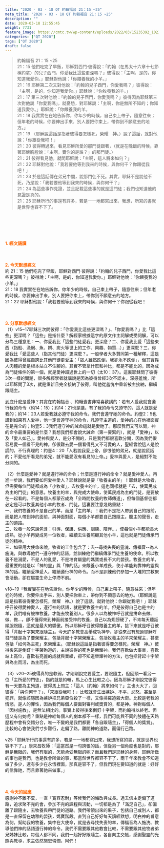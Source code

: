 ```yaml
---
title: "2020 - 03 - 18 QT 約翰福音 21：15 ~25"
meta_title: "2020 - 03 - 18 QT 約翰福音 21：15 ~25"
description: ""
date: 2020-03-18 12:55:45
weight: 7731
feature_image: https://cmtc.tw/wp-content/uploads/2022/03/15235392_10211799862337740_180693556567566654_o-1.webp
categories: ["QT 2020"]
tags: ["QT 2020"]
draft: false
---
```


<blockquote>約翰福音 21：15 ~25<br />
21：15 他們吃完了早飯，耶穌對西門‧彼得說：「約翰（在馬太十六章十七節稱約拿）的兒子西門，你愛我比這些更深嗎？」彼得說：「主啊，是的，你知道我愛你。」耶穌對他說：「你餵養我的小羊。」<br />
21：16 耶穌第二次又對他說：「約翰的兒子西門，你愛我嗎？」彼得說：「主啊，是的，你知道我愛你。」耶穌說：「你牧養我的羊。」<br />
21：17 第三次對他說：「約翰的兒子西門，你愛我嗎？」彼得因為耶穌第三次對他說「你愛我嗎」，就憂愁，對耶穌說：「主啊，你是無所不知的；你知道我愛你。」耶穌說：「你餵養我的羊。<br />
21：18 我實實在在地告訴你，你年少的時候，自己束上帶子，隨意往來；但年老的時候，你要伸出手來，別人要把你束上，帶你到不願意去的地方。」<br />
21：19 （耶穌說這話是指著彼得要怎樣死，榮耀　神。）說了這話，就對他說：「你跟從我吧！」<br />
21：20 彼得轉過來，看見耶穌所愛的那門徒跟著，（就是在晚飯的時候，靠著耶穌胸膛說：「主啊，賣你的是誰？」的那門徒。）<br />
21：21 彼得看見他，就問耶穌說：「主啊，這人將來如何？」<br />
21：22 耶穌對他說：「我若要他等到我來的時候，與你何干？你跟從我吧！」<br />
21：23 於是這話傳在弟兄中間，說那門徒不死。其實，耶穌不是說他不死，乃是說：「我若要他等到我來的時候，與你何干？」<br />
21：24 為這些事作見證，並且記載這些事的就是這門徒；我們也知道他的見證是真的。<br />
21：25 耶穌所行的事還有許多，若是一一地都寫出來，我想，所寫的書就是世界也容不下了。</blockquote><br />
&nbsp;<br />
<br />
&nbsp;<br />
<br />
<span style="color: #ff6600;"><strong>1. </strong><strong>經文誦讀</strong></span><br />
<br />
<span style="color: #ff6600;"><strong> </strong></span><br />
<br />
<span style="color: #ff6600;"><strong>2. 今天默想</strong><strong>經文<br />
</strong></span>約 21：15 他們吃完了早飯，耶穌對西門‧彼得說：「約翰的兒子西門，你愛我比這些更深嗎？」彼得說：「主啊，是的，你知道我愛你。」耶穌對他說：「你餵養我的小羊。」<br />
21：18 我實實在在地告訴你，你年少的時候，自己束上帶子，隨意往來；但年老的時候，你要伸出手來，別人要把你束上，帶你到不願意去的地方。<br />
21：22 耶穌對他說：「我若要他等到我來的時候，與你何干？你跟從我吧！<br />
<br />
&nbsp;<br />
<br />
<span style="color: #ff6600;"><strong>3. 分享默想經文<br />
</strong></span>（1）v15~17耶穌三次問彼得：「你愛我比這些更深嗎？」、「你愛我嗎？」比「這些」更深嗎？「這些」是指什麼？解經家根據這字的原文作主詞解或受詞解，可以分為三種意思：一、你愛我比「這些門徒愛我」更深麼？二、你愛我比愛「這些東西（指船、漁網、魚、餅、炭火等世上的工作、興趣、物質…）」更深麼？三、你愛我比「愛這些人（指其他門徒）更深麼？。一般學者大多贊同第一種解釋，這是因為彼得曾經自誇比其他門徒更愛主：「眾人雖然跌倒，我卻永不跌倒」，但其實靠人肉體的愛是根本站立不住腳的。其實不管拿什麼和神比，都是不能比的，因為成為門徒條件的第一個，就是愛神超過世上的一切（太10：37）。這裏耶穌問了彼得3次一樣的問題，很多解經學者就講說是因為彼得曾經3次不認主，深感羞愧，所以耶穌問了3次，就是重新且完全接納了彼得，叫他從羞愧中重新被主接納，繼續跟隨主。<br />
<br />
到底什麼是愛神？其實在約翰福音 、約翰壹書非常喜歡講的：若有人愛我就會遵行我的命令（約14：15）；約14：21也是講，有了我的命令又遵守的，這人就是愛我的；約14：23人若愛我就必遵守我的命令。我們會遵守祂的命令。約壹2：5也講到如果有人愛神，他一定會遵守神的命令，凡遵守主道的，愛神的心在他裡面實在是完全的；約壹5：3我們遵守神的誡命這就是愛祂了。那麼我們又可以問，神的命令最重要的是什麼？我想我們都會說大誡命（第一要緊的），就是「愛神」，以及「愛人如己」。愛神與愛人，是分不開的，只是我們都很喜歡分開，因為我們很容易愛一個看不見的神，卻很難去愛一個看得見又不可愛的人，聖經曾說這人是說謊的，不行真理的：約壹4：20「人若說我愛上帝，卻恨他的弟兄，就是說謊話的；不愛他所看見的弟兄，就不能愛沒有看見的上帝。」愛神與愛人，是絕對不能分開的。<br />
<br />
（2）什麼是愛神？就是遵行神的命令；什麼是遵行神的命令？就是愛神愛人。再進一步說，我們要如何愛神愛人？耶穌說就是要「牧養主的羊」！耶穌是大牧者，但需要每位門徒都成為「小牧者」，去牧養主的羊，這也同樣就是「去，使萬民成為主的門徒」的意思。牧養主的羊，與完成大使命，使萬民成為主的門徒，是要放在一起看的。不是每個人都蒙召成為「全時間牧養的牧師傳道」，但每個基督徒都必定是可以牧養其他小羊的牧者、門徒。這裏要注意幾點重點：<br />
一、我們牧養的不是自己的羊，而是「主的羊」！我們不是把人帶到自己的跟前，而是把人帶到神的面前，與神面對面，每個小羊都要自己跟隨主，聽主的聲音，走主的道路。<br />
二、牧養一般來說包含：引導、保護、供應、訓練、陪伴…，使每個小羊都能長大成熟，從小羊再變成另一位牧者，繼續去生養照顧其他小羊，這也就是門徒傳承門徒的精神。<br />
三、如果用大使命來說，牧者的工作包含了：去--尋找失喪的靈魂、傳福音--為人施洗，與教導他們--遵守神的話語，並訓練他們繼續傳承門徒生養的使命。所以牧養不是溺愛，不是人的亂愛，不是培育屬靈的媽寶或長不大的嬰孩。牧養主的羊，最重要的就是以「神的靈」與「神的話」來餵養小羊成長，使小羊能夠靠神的靈與神的話，繼續愛神愛人，繼續遵行神的命令。而不是訓練他們參加一大堆的宗教聚會活動，卻在屬靈生命上停滯不前。<br />
<br />
v18~19「我實實在在地告訴你，你年少的時候，自己束上帶子，隨意往來；但年老的時候，你要伸出手來，別人要把你束上，帶你到不願意去的地方。（耶穌說這話是指著彼得要怎樣死，榮耀　神。）說了這話，就對他說：你跟從我吧！」耶穌呼召彼得愛神愛人，遵行神的話語，就是要牧養主的羊。但是彼得自己也是主的羊，我們唯有被神牧養，才能去牧養別人。很多人以為被神呼召就是拼命去做、做、做…，卻不懂得來到神面前接受神的牧養，自己以為翅膀硬了，不肯每天聽話順服跟隨，這就是最大的驕傲。所以耶穌呼召彼得餵養主的羊，接下來就是呼召彼得「背起十字架來跟隨主」。今天許多教會高舉成功神學，卻從來沒有想過耶穌呼召門徒是為了要榮耀主，包括背起十字架榮耀主，包括牧養主的羊來榮耀主，甚至包括「如何為主死」來榮耀主。（耶穌說這話是指著彼得要怎樣死，榮耀　神。）彼得後來是倒釘十字架殉道的，主說彼得的死也是榮耀神。我們喜歡做大事業，喜歡站上高位，喜歡有亮麗的成就與業績，卻不知道榮耀神的方法，也包括背起十字架與為主而活，為主而死。<br />
<br />
（3）v20~25彼得真的是軟弱，才剛剛說完要愛主，要跟隨主，但回頭一看另一位「主所愛的門徒」，指的就是約翰，馬上心生比較之心。因為耶穌才剛說完彼得有一天要為主殉道，彼得馬上問主：「這人（約翰）將來如何？」主也火大了，回彼得：「與你何干？」、「來跟從我吧！」比較就會生出嫉妒、不平、忿怒、甚至是犯罪，就像該隱因為嫉妒把兄弟亞伯殺了一樣，又像掃羅追殺大衛。比較是老我的情慾，是人的罪性，因為我們每個人要面對審判或獎賞的，都是神。神對每個人「因材施教」，是無法相比的。事實上彼得後來倒釘十字架，而約翰得以終老。但這又有何妨呢？重點是神給每個人的劇本都不一樣，我們可能與不同的肢體在天路歷程中會有交錯分合，唯一不變的是我們都要「各自跟隨主」，「得個人的獎賞」。比較的心會使我們寸步難行，走偏了路，離開神的道路，而偏行己路。<br />
<br />
v25「耶穌所行的事還有許多，若是一一地都寫出來，我想所寫的書，就是世界也容不下了。」康來昌牧師：「這當然是一句誇張的話，但從另一個角度也是對的，耶穌是無限的，我們有限的，怎能承受無限的呢？而且我們是耶穌的身體，耶穌所做的事也是我們，也是教會所做的事，那當然世界都容不下了，兩千年來教會不知道做了多少，還有多少在永恆裡面，那真是容不了，但我們現在要知道的就是：好好的信靠祂，而且靠著祂來做事。」<br />
<br />
&nbsp;<br />
<br />
<span style="color: #ff6600;"><strong>4. 今天的回應<br />
</strong></span>感謝神不離不棄，一直「寬容忍耐」等候我們的悔改與成長。過去信主走偏了道路，追求聚不完的會，參加不完的課程與活動，一切都是為了「滿足自己」，卻偏離了跟隨主，去牧養與帶門徒的道路。我們帶領出來的果子，包括自己或別人，都是一直保留在幼稚的嬰孩，媽寶階段。直到自己好好每天讀經默想，明白神的旨意為何，幫助我的牧養，集中在大使命，就是去尋找失喪的羊，傳福音為人施洗、教導他們神的話語遵行神的命令。我們不需要跟其他教會比較，不需要跟其他牧者弟兄姊妹比較，每個人都不同，我們一起好好跟隨主，各自向主交帳，感謝聖靈的光照與教導，求主依然施恩憐憫，阿們！<br />
<br />
&nbsp;
        